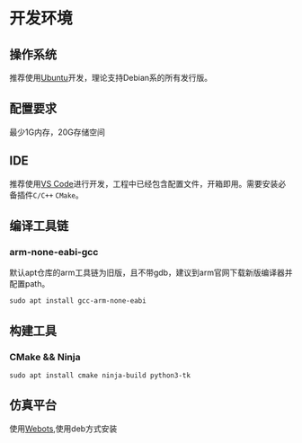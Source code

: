 # 开发环境

## 操作系统

推荐使用[Ubuntu](https://ubuntu.com)开发，理论支持Debian系的所有发行版。

## 配置要求

最少1G内存，20G存储空间

## IDE

推荐使用[VS Code](https://code.visualstudio.com/)进行开发，工程中已经包含配置文件，开箱即用。需要安装必备插件`C/C++`  `CMake`。

## 编译工具链

### arm-none-eabi-gcc

默认apt仓库的arm工具链为旧版，且不带gdb，建议到arm官网下载新版编译器并配置path。

    sudo apt install gcc-arm-none-eabi

## 构建工具

### CMake && Ninja

    sudo apt install cmake ninja-build python3-tk


## 仿真平台

使用[Webots](https://www.cyberbotics.com/),使用deb方式安装
